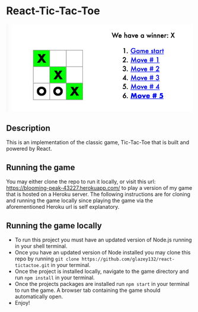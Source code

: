 # React-Tic-Tac-Toe

![](./assets/tictactoeExample.png)

## Description

This is an implementation of the classic game, Tic-Tac-Toe that is built and powered by React.

## Running the game

You may either clone the repo to run it locally, or visit this url: https://blooming-peak-43227.herokuapp.com/ to play a version of my game that is hosted on a Heroku server. The following instructions are for cloning and running the game locally since playing the game via the aforementioned Heroku url is self explanatory.

## Running the game locally

- To run this project you must have an updated version of Node.js running in your shell terminal.
- Once you have an updated version of Node installed you may clone this repo by running `git clone https://github.com/glazey132/react-tictactoe.git` in your terminal.
- Once the project is installed locally, navigate to the game directory and run `npm install` in your terminal.
- Once the projects packages are installed run `npm start` in your terminal to run the game. A browser tab containing the game should automatically open.
- Enjoy!
